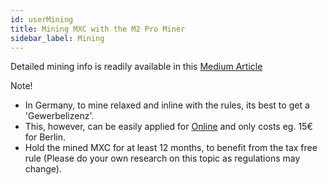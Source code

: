 ```yaml
---
id: userMining
title: Mining MXC with the M2 Pro Miner
sidebar_label: Mining
---
```


Detailed mining info is readily available in this [Medium Article](https://medium.com/@mxcfoundation/worlds-most-popular-iot-miner-m2-pro-5f3d56d87a16)

Note!
- In Germany, to mine relaxed and inline with the rules, its best to get a 'Gewerbelizenz'.
- This, however, can be easily applied for [Online](https://www.berlin.de/ea/emeldung/emeldung/?op=emeldung-start-meldeart) and only costs eg. 15€ for Berlin.
- Hold the mined MXC for at least 12 months, to benefit from the tax free rule (Please do your own research on this topic as regulations may change).
